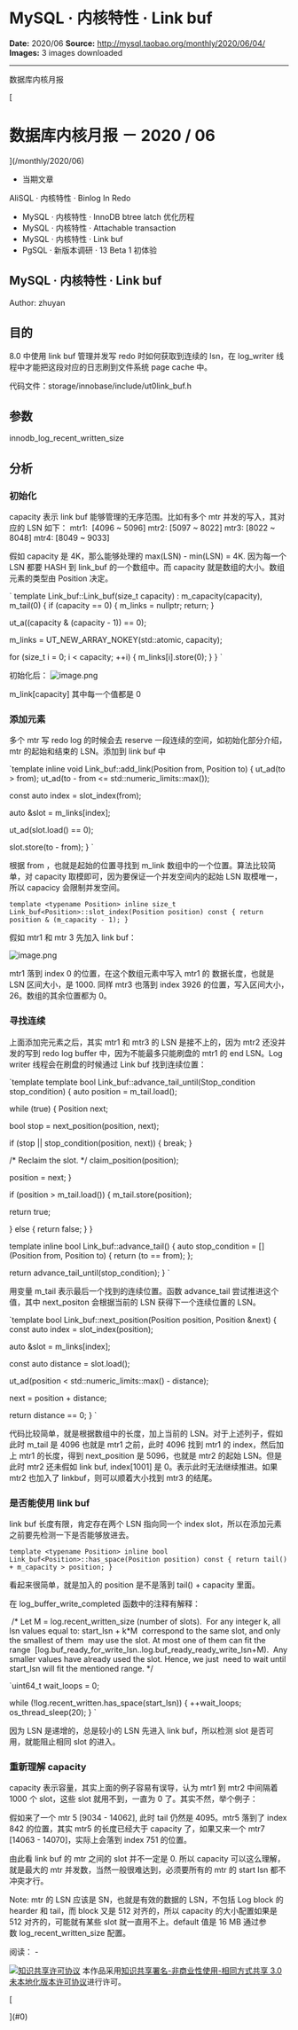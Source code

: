 # MySQL · 内核特性 · Link buf

**Date:** 2020/06
**Source:** http://mysql.taobao.org/monthly/2020/06/04/
**Images:** 3 images downloaded

---

数据库内核月报

 [
 # 数据库内核月报 － 2020 / 06
 ](/monthly/2020/06)

 * 当期文章

 AliSQL · 内核特性 · Binlog In Redo
* MySQL · 内核特性 · InnoDB btree latch 优化历程
* MySQL · 内核特性 · Attachable transaction
* MySQL · 内核特性 · Link buf
* PgSQL · 新版本调研 · 13 Beta 1 初体验

 ## MySQL · 内核特性 · Link buf 
 Author: zhuyan 

 ## 目的
8.0 中使用 link buf 管理并发写 redo 时如何获取到连续的 lsn，在 log_writer 线程中才能把这段对应的日志刷到文件系统 page cache 中。

代码文件：storage/innobase/include/ut0link_buf.h

## 参数
innodb_log_recent_written_size

## 分析

### 初始化
capacity 表示 link buf 能够管理的无序范围。比如有多个 mtr 并发的写入，其对应的 LSN 如下：
mtr1:  [4096 ~ 5096]
mtr2: [5097 ~ 8022]
mtr3: [8022 ~ 8048]
mtr4: [8049 ~ 9033]

假如 capacity 是 4K，那么能够处理的 max(LSN) - min(LSN) = 4K. 因为每一个 LSN 都要 HASH 到 link_buf 的一个数组中。而 capacity 就是数组的大小。数组元素的类型由 Position 决定。

` template <typename Position>
Link_buf<Position>::Link_buf(size_t capacity)
 : m_capacity(capacity), m_tail(0) {
 if (capacity == 0) {
 m_links = nullptr;
 return;
 }

 ut_a((capacity & (capacity - 1)) == 0);

 m_links = UT_NEW_ARRAY_NOKEY(std::atomic<Distance>, capacity);

 for (size_t i = 0; i < capacity; ++i) {
 m_links[i].store(0);
 }
 }
`

初始化后：
![image.png](.img/121f0871b786_1583469136570-68610490-7034-4e0e-b0f6-f0a47c2907d3.png)

m_link[capacity] 其中每一个值都是 0

### 添加元素
多个 mtr 写 redo log 的时候会去 reserve 一段连续的空间，如初始化部分介绍，mtr 的起始和结束的 LSN。添加到 link buf 中

`template <typename Position>
inline void Link_buf<Position>::add_link(Position from, Position to) {
 ut_ad(to > from);
 ut_ad(to - from <= std::numeric_limits<Distance>::max());

 const auto index = slot_index(from);

 auto &slot = m_links[index];

 ut_ad(slot.load() == 0);

 slot.store(to - from);
}
`

根据 from ，也就是起始的位置寻找到 m_link 数组中的一个位置。算法比较简单，对 capacity 取模即可，因为要保证一个并发空间内的起始 LSN 取模唯一，所以 capacicy 会限制并发空间。

`template <typename Position>
inline size_t Link_buf<Position>::slot_index(Position position) const {
 return position & (m_capacity - 1);
}
`

假如 mtr1 和 mtr 3 先加入 link buf：

![image.png](.img/12ec1b502faf_1583469817539-5c5db08a-3b31-4439-8673-1e58340158d5.png)

mtr1 落到 index 0 的位置，在这个数组元素中写入 mtr1 的 数据长度，也就是 LSN 区间大小，是 1000. 同样 mtr3 也落到 index 3926 的位置，写入区间大小，26。数组的其余位置都为 0。

### 寻找连续
上面添加完元素之后，其实 mtr1 和 mtr3 的 LSN 是接不上的，因为 mtr2 还没并发的写到 redo log buffer 中，因为不能最多只能刷盘的 mtr1 的 end LSN。Log writer 线程会在刷盘的时候通过 Link buf 找到连续位置：

`template <typename Position>
template <typename Stop_condition>
bool Link_buf<Position>::advance_tail_until(Stop_condition stop_condition) {
 auto position = m_tail.load();

 while (true) {
 Position next;

 bool stop = next_position(position, next);

 if (stop || stop_condition(position, next)) {
 break;
 }

 /* Reclaim the slot. */
 claim_position(position);

 position = next;
 }

 if (position > m_tail.load()) {
 m_tail.store(position);

 return true;

 } else {
 return false;
 }
}

template <typename Position>
inline bool Link_buf<Position>::advance_tail() {
 auto stop_condition = [](Position from, Position to) { return (to == from); };

 return advance_tail_until(stop_condition);
}
`

用变量 m_tail 表示最后一个找到的连续位置。函数 advance_tail 尝试推进这个值，其中 next_positon 会根据当前的 LSN 获得下一个连续位置的 LSN。

`template <typename Position>
bool Link_buf<Position>::next_position(Position position, Position &next) {
 const auto index = slot_index(position);

 auto &slot = m_links[index];

 const auto distance = slot.load();

 ut_ad(position < std::numeric_limits<Position>::max() - distance);

 next = position + distance;

 return distance == 0;
}
`

代码比较简单，就是根据数组中的长度，加上当前的 LSN。对于上述列子，假如此时 m_tail 是 4096 也就是 mtr1 之前，此时 4096 找到 mtr1 的 index，然后加上 mtr1 的长度，得到 next_position 是 5096，也就是 mtr2 的起始 LSN。但是此时 mtr2 还未假如 link buf, index[1001] 是 0。表示此时无法继续推进。如果 mtr2 也加入了 linkbuf，则可以顺着大小找到 mtr3 的结尾。

### 是否能使用 link buf
link buf 长度有限，肯定存在两个 LSN 指向同一个 index slot，所以在添加元素之前要先检测一下是否能够放进去。

`template <typename Position>
inline bool Link_buf<Position>::has_space(Position position) const {
 return tail() + m_capacity > position;
}
`

看起来很简单，就是加入的 position 是不是落到 tail() + capacity 里面。

在 log_buffer_write_completed 函数中的注释有解释：

  /* Let M = log.recent_written_size (number of slots).
 For any integer k, all lsn values equal to: start_lsn + k*M
 correspond to the same slot, and only the smallest of them
 may use the slot. At most one of them can fit the range
 [log.buf_ready_for_write_lsn..log.buf_ready_ready_write_lsn+M).
 Any smaller values have already used the slot. Hence, we just
 need to wait until start_lsn will fit the mentioned range. */

`uint64_t wait_loops = 0;

while (!log.recent_written.has_space(start_lsn)) {
 ++wait_loops;
 os_thread_sleep(20);
}
`

因为 LSN 是递增的，总是较小的 LSN 先进入 link buf，所以检测 slot 是否可用，就能阻止相同 slot 的进入。

### 重新理解 capacity
capacity 表示容量，其实上面的例子容易有误导，认为 mtr1 到 mtr2 中间隔着 1000 个 slot，这些 slot 就用不到，一直为 0 了。其实不然，举个例子：

假如来了一个 mtr 5 [9034 - 14062], 此时 tail 仍然是 4095。mtr5 落到了 index 842 的位置，其实 mtr5 的长度已经大于 capacity 了，如果又来一个 mtr7 [14063 - 14070]，实际上会落到 index 751 的位置。

由此看 link buf 的 mtr 之间的 slot 并不一定是 0. 所以 capacity 可以这么理解，就是最大的 mtr 并发数，当然一般很难达到，必须要所有的 mtr 的 start lsn 都不冲突才行。

 Note: mtr 的 LSN 应该是 SN，也就是有效的数据的 LSN，不包括 Log block 的 hearder 和 tail，而 block 又是 512 对齐的，所以 capacity 的大小配置如果是 512 对齐的，可能就有某些 slot 就一直用不上。default 值是 16 MB 通过参数 log_recent_written_size 配置。

 阅读： - 

[![知识共享许可协议](.img/8232d49bd3e9_88x31.png)](http://creativecommons.org/licenses/by-nc-sa/3.0/)
本作品采用[知识共享署名-非商业性使用-相同方式共享 3.0 未本地化版本许可协议](http://creativecommons.org/licenses/by-nc-sa/3.0/)进行许可。

 [

 ](#0)